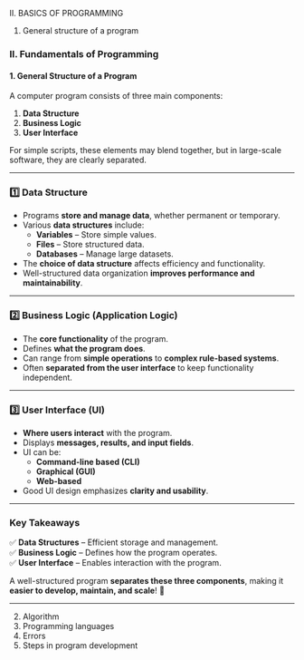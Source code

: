 
II. BASICS OF PROGRAMMING
1. General structure of a program

### **II. Fundamentals of Programming**  
#### **1. General Structure of a Program**

A computer program consists of three main components:  
1. **Data Structure**  
2. **Business Logic**  
3. **User Interface**  

For simple scripts, these elements may blend together, but in large-scale software, they are clearly separated.

---

### **1️⃣ Data Structure**
- Programs **store and manage data**, whether permanent or temporary.
- Various **data structures** include:
  - **Variables** – Store simple values.
  - **Files** – Store structured data.
  - **Databases** – Manage large datasets.
- The **choice of data structure** affects efficiency and functionality.
- Well-structured data organization **improves performance and maintainability**.

---

### **2️⃣ Business Logic (Application Logic)**
- The **core functionality** of the program.
- Defines **what the program does**.
- Can range from **simple operations** to **complex rule-based systems**.
- Often **separated from the user interface** to keep functionality independent.

---

### **3️⃣ User Interface (UI)**
- **Where users interact** with the program.
- Displays **messages, results, and input fields**.
- UI can be:
  - **Command-line based (CLI)**
  - **Graphical (GUI)**
  - **Web-based**
- Good UI design emphasizes **clarity and usability**.

---

### **Key Takeaways**
✅ **Data Structures** – Efficient storage and management.  
✅ **Business Logic** – Defines how the program operates.  
✅ **User Interface** – Enables interaction with the program.  

A well-structured program **separates these three components**, making it **easier to develop, maintain, and scale**! 🚀

-----

2. Algorithm
3. Programming languages
4. Errors
5. Steps in program development

